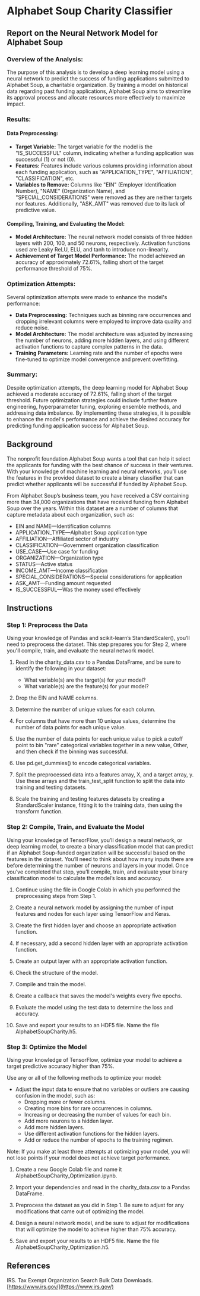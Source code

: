 # Alphabet Soup Charity Classifier

## Report on the Neural Network Model for Alphabet Soup

### Overview of the Analysis:

The purpose of this analysis is to develop a deep learning model using a neural network to predict the success of funding applications submitted to Alphabet Soup, a charitable organization. By training a model on historical data regarding past funding applications, Alphabet Soup aims to streamline its approval process and allocate resources more effectively to maximize impact.

### Results:

#### Data Preprocessing:

- **Target Variable:** The target variable for the model is the "IS_SUCCESSFUL" column, indicating whether a funding application was successful (1) or not (0).
- **Features:** Features include various columns providing information about each funding application, such as "APPLICATION_TYPE", "AFFILIATION", "CLASSIFICATION", etc.
- **Variables to Remove:** Columns like "EIN" (Employer Identification Number), "NAME" (Organization Name), and "SPECIAL_CONSIDERATIONS" were removed as they are neither targets nor features. Additionally, "ASK_AMT" was removed due to its lack of predictive value.

#### Compiling, Training, and Evaluating the Model:

- **Model Architecture:** The neural network model consists of three hidden layers with 200, 100, and 50 neurons, respectively. Activation functions used are Leaky ReLU, ELU, and tanh to introduce non-linearity.
- **Achievement of Target Model Performance:** The model achieved an accuracy of approximately 72.61%, falling short of the target performance threshold of 75%.

### Optimization Attempts:

Several optimization attempts were made to enhance the model's performance:

- **Data Preprocessing:** Techniques such as binning rare occurrences and dropping irrelevant columns were employed to improve data quality and reduce noise.
- **Model Architecture:** The model architecture was adjusted by increasing the number of neurons, adding more hidden layers, and using different activation functions to capture complex patterns in the data.
- **Training Parameters:** Learning rate and the number of epochs were fine-tuned to optimize model convergence and prevent overfitting.

### Summary:

Despite optimization attempts, the deep learning model for Alphabet Soup achieved a moderate accuracy of 72.61%, falling short of the target threshold. Future optimization strategies could include further feature engineering, hyperparameter tuning, exploring ensemble methods, and addressing data imbalance. By implementing these strategies, it is possible to enhance the model's performance and achieve the desired accuracy for predicting funding application success for Alphabet Soup.


## Background

The nonprofit foundation Alphabet Soup wants a tool that can help it select the applicants for funding with the best chance of success in their ventures. With your knowledge of machine learning and neural networks, you’ll use the features in the provided dataset to create a binary classifier that can predict whether applicants will be successful if funded by Alphabet Soup.

From Alphabet Soup’s business team, you have received a CSV containing more than 34,000 organizations that have received funding from Alphabet Soup over the years. Within this dataset are a number of columns that capture metadata about each organization, such as:

- EIN and NAME—Identification columns
- APPLICATION_TYPE—Alphabet Soup application type
- AFFILIATION—Affiliated sector of industry
- CLASSIFICATION—Government organization classification
- USE_CASE—Use case for funding
- ORGANIZATION—Organization type
- STATUS—Active status
- INCOME_AMT—Income classification
- SPECIAL_CONSIDERATIONS—Special considerations for application
- ASK_AMT—Funding amount requested
- IS_SUCCESSFUL—Was the money used effectively

## Instructions

### Step 1: Preprocess the Data

Using your knowledge of Pandas and scikit-learn’s StandardScaler(), you’ll need to preprocess the dataset. This step prepares you for Step 2, where you'll compile, train, and evaluate the neural network model.

1. Read in the charity_data.csv to a Pandas DataFrame, and be sure to identify the following in your dataset:
   - What variable(s) are the target(s) for your model?
   - What variable(s) are the feature(s) for your model?
   
2. Drop the EIN and NAME columns.

3. Determine the number of unique values for each column.

4. For columns that have more than 10 unique values, determine the number of data points for each unique value.

5. Use the number of data points for each unique value to pick a cutoff point to bin "rare" categorical variables together in a new value, Other, and then check if the binning was successful.

6. Use pd.get_dummies() to encode categorical variables.

7. Split the preprocessed data into a features array, X, and a target array, y. Use these arrays and the train_test_split function to split the data into training and testing datasets.

8. Scale the training and testing features datasets by creating a StandardScaler instance, fitting it to the training data, then using the transform function.

### Step 2: Compile, Train, and Evaluate the Model

Using your knowledge of TensorFlow, you’ll design a neural network, or deep learning model, to create a binary classification model that can predict if an Alphabet Soup-funded organization will be successful based on the features in the dataset. You’ll need to think about how many inputs there are before determining the number of neurons and layers in your model. Once you’ve completed that step, you’ll compile, train, and evaluate your binary classification model to calculate the model’s loss and accuracy.

1. Continue using the file in Google Colab in which you performed the preprocessing steps from Step 1.

2. Create a neural network model by assigning the number of input features and nodes for each layer using TensorFlow and Keras.

3. Create the first hidden layer and choose an appropriate activation function.

4. If necessary, add a second hidden layer with an appropriate activation function.

5. Create an output layer with an appropriate activation function.

6. Check the structure of the model.

7. Compile and train the model.

8. Create a callback that saves the model's weights every five epochs.

9. Evaluate the model using the test data to determine the loss and accuracy.

10. Save and export your results to an HDF5 file. Name the file AlphabetSoupCharity.h5.

### Step 3: Optimize the Model

Using your knowledge of TensorFlow, optimize your model to achieve a target predictive accuracy higher than 75%.

Use any or all of the following methods to optimize your model:

- Adjust the input data to ensure that no variables or outliers are causing confusion in the model, such as:
    - Dropping more or fewer columns.
    - Creating more bins for rare occurrences in columns.
    - Increasing or decreasing the number of values for each bin.
    - Add more neurons to a hidden layer.
    - Add more hidden layers.
    - Use different activation functions for the hidden layers.
    - Add or reduce the number of epochs to the training regimen.

Note: If you make at least three attempts at optimizing your model, you will not lose points if your model does not achieve target performance.

1. Create a new Google Colab file and name it AlphabetSoupCharity_Optimization.ipynb.

2. Import your dependencies and read in the charity_data.csv to a Pandas DataFrame.

3. Preprocess the dataset as you did in Step 1. Be sure to adjust for any modifications that came out of optimizing the model.

4. Design a neural network model, and be sure to adjust for modifications that will optimize the model to achieve higher than 75% accuracy.

5. Save and export your results to an HDF5 file. Name the file AlphabetSoupCharity_Optimization.h5.

## References

IRS. Tax Exempt Organization Search Bulk Data Downloads. [https://www.irs.gov/](https://www.irs.gov/)